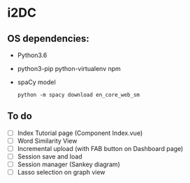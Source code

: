# i2DC

## OS dependencies:
* Python3.6

* python3-pip python-virtualenv npm

* spaCy model

    `python -m spacy download en_core_web_sm`

## To do

*   [ ] Index Tutorial page (Component Index.vue)
*   [ ] Word Similarity View
*   [ ] Incremental upload (with FAB button on Dashboard page)
*   [ ] Session save and load
*   [ ] Session manager (Sankey diagram)
*   [ ] Lasso selection on graph view
